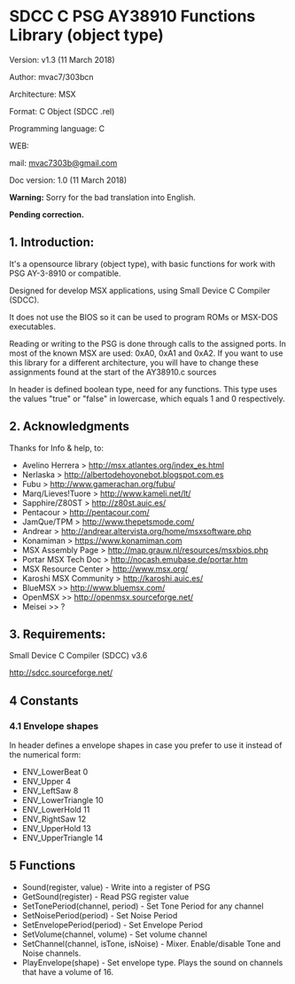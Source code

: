 # SDCC C PSG AY38910 Functions Library (object type)

Version: v1.3 (11 March 2018)

Author: mvac7/303bcn

Architecture: MSX

Format: C Object (SDCC .rel)

Programming language: C

WEB: 

mail: mvac7303b@gmail.com



Doc version: 1.0 (11 March 2018) 

**Warning:** Sorry for the bad translation into English. 

**Pending correction.**


## 1. Introduction:

It's a opensource library (object type), with basic functions for work with 
PSG AY-3-8910 or compatible. 

Designed for develop MSX applications, using Small Device C Compiler (SDCC).
  
It does not use the BIOS so it can be used to program ROMs or MSX-DOS executables.
  
Reading or writing to the PSG is done through calls to the assigned ports. 
In most of the known MSX are used: 0xA0, 0xA1 and 0xA2. If you want to use this 
library for a different architecture, you will have to change these assignments 
found at the start of the AY38910.c sources

In header is defined boolean type, need for any functions. This type uses the 
values "true" or "false" in lowercase, which equals 1 and 0 respectively.  

                           


## 2. Acknowledgments
  
Thanks for Info & help, to:

* Avelino Herrera > http://msx.atlantes.org/index_es.html
* Nerlaska > http://albertodehoyonebot.blogspot.com.es
* Fubu > http://www.gamerachan.org/fubu/
* Marq/Lieves!Tuore > http://www.kameli.net/lt/
* Sapphire/Z80ST > http://z80st.auic.es/
* Pentacour > http://pentacour.com/
* JamQue/TPM > http://www.thepetsmode.com/
* Andrear > http://andrear.altervista.org/home/msxsoftware.php
* Konamiman > https://www.konamiman.com
* MSX Assembly Page > http://map.grauw.nl/resources/msxbios.php
* Portar MSX Tech Doc > http://nocash.emubase.de/portar.htm
* MSX Resource Center > http://www.msx.org/
* Karoshi MSX Community > http://karoshi.auic.es/
* BlueMSX >> http://www.bluemsx.com/
* OpenMSX >> http://openmsx.sourceforge.net/
* Meisei  >> ?



## 3. Requirements:

Small Device C Compiler (SDCC) v3.6  

http://sdcc.sourceforge.net/
     


## 4 Constants


### 4.1 Envelope shapes

In header defines a envelope shapes in case you prefer to use it instead of the numerical form:
  
* ENV_LowerBeat      0 
* ENV_Upper          4 
* ENV_LeftSaw        8
* ENV_LowerTriangle 10 
* ENV_LowerHold     11 
* ENV_RightSaw      12
* ENV_UpperHold     13
* ENV_UpperTriangle 14


  
## 5 Functions


* Sound(register, value) - Write into a register of PSG
* GetSound(register) - Read PSG register value
* SetTonePeriod(channel, period) - Set Tone Period for any channel
* SetNoisePeriod(period) - Set Noise Period
* SetEnvelopePeriod(period) - Set Envelope Period
* SetVolume(channel, volume) - Set volume channel
* SetChannel(channel, isTone, isNoise) - Mixer. Enable/disable Tone and Noise channels.
* PlayEnvelope(shape) - Set envelope type. Plays the sound on channels that have a volume of 16.


  